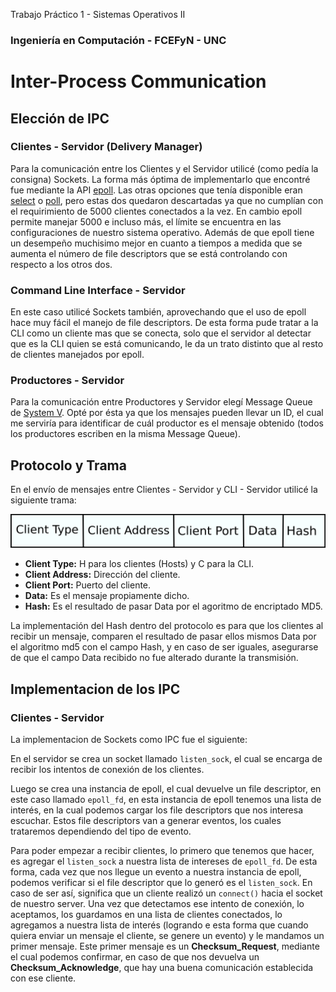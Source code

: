 Trabajo Práctico 1 - Sistemas Operativos II
### Ingeniería en Computación - FCEFyN - UNC
# Inter-Process Communication

## Elección de IPC
### Clientes - Servidor (Delivery Manager)

Para la comunicación entre los Clientes y el Servidor utilicé (como pedía la consigna) Sockets. La forma más óptima de implementarlo que encontré fue mediante la API [epoll](https://man7.org/linux/man-pages/man7/epoll.7.html). Las otras opciones que tenía disponible eran [select](https://man7.org/linux/man-pages/man2/select.2.html) o [poll](https://man7.org/linux/man-pages/man2/poll.2.html), pero estas dos quedaron descartadas ya que no cumplían con el requirimiento de 5000 clientes conectados a la vez. En cambio epoll permite manejar 5000 e incluso más, el límite se encuentra en las configuraciones de nuestro sistema operativo. Además de que epoll tiene un desempeño muchisimo mejor en cuanto a tiempos a medida que se aumenta el número de file descriptors que se está controlando con respecto a los otros dos.

### Command Line Interface - Servidor

En este caso utilicé Sockets también, aprovechando que el uso de epoll hace muy fácil el manejo de file descriptors. De esta forma pude tratar a la CLI como un cliente mas que se conecta, solo que el servidor al detectar que es la CLI quien se está comunicando, le da un trato distinto que al resto de clientes manejados por epoll.

### Productores - Servidor

Para la comunicación entre Productores y Servidor elegí Message Queue de [System V](https://man7.org/linux/man-pages/man7/svipc.7.html). Opté por ésta ya que los mensajes pueden llevar un ID, el cual me serviría para identificar de cuál productor es el mensaje obtenido (todos los productores escriben en la misma Message Queue).

## Protocolo y Trama

En el envío de mensajes entre Clientes - Servidor y CLI - Servidor utilicé la siguiente trama: 

![trama](/img/trama.png)

- **Client Type:** H para los clientes (Hosts) y C para la CLI.
- **Client Address:** Dirección del cliente.
- **Client Port:** Puerto del cliente.
- **Data:** Es el mensaje propiamente dicho.
- **Hash:** Es el resultado de pasar Data por el agoritmo de encriptado MD5.

La implementación del Hash dentro del protocolo es para que los clientes al recibir un mensaje, comparen el resultado de pasar ellos mismos Data por el algoritmo md5  con el campo Hash, y en caso de ser iguales, asegurarse de que el campo Data recibido no fue alterado durante la transmisión.

## Implementacion de los IPC
### Clientes - Servidor

La implementacion de Sockets como IPC fue el siguiente:

En el servidor se crea un socket llamado `listen_sock`, el cual se encarga de recibir los intentos de conexión de los clientes. 

Luego se crea una instancia de epoll, el cual devuelve un file descriptor, en este caso llamado `epoll_fd`, en esta instancia de epoll tenemos una lista de interés, en la cual podemos cargar los file descriptors que nos interesa escuchar. Estos file descriptors van a generar eventos, los cuales trataremos dependiendo del tipo de evento.

Para poder empezar a recibir clientes, lo primero que tenemos que hacer, es agregar el `listen_sock` a nuestra lista de intereses de `epoll_fd`. De esta forma, cada vez que nos llegue un evento a nuestra instancia de epoll, podemos verificar si el file descriptor que lo generó es el `listen_sock`. En caso de ser así, significa que un cliente realizó un `connect()` hacia el socket de nuestro server. Una vez que detectamos ese intento de conexión, lo aceptamos, los guardamos en una lista de clientes conectados, lo agregamos a nuestra lista de interés (logrando e esta forma que cuando quiera enviar un mensaje el cliente, se genere un evento) y le mandamos un primer mensaje. Este primer mensaje es un **Checksum_Request**, mediante el cual podemos confirmar, en caso de que nos devuelva un **Checksum_Acknowledge**, que hay una buena comunicación establecida con ese cliente.